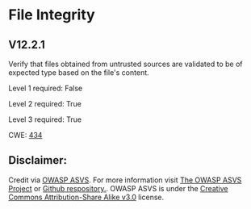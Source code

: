 #  File Integrity
## V12.2.1
Verify that files obtained from untrusted sources are validated to be of expected type based on the file's content.
Level 1 required: False
Level 2 required: True
Level 3 required: True
CWE: [434](https://cwe.mitre.org/data/definitions/434)

## Disclaimer:
Credit via [OWASP ASVS](https://owasp.org/www-project-application-security-verification-standard/). For more information visit [The OWASP ASVS Project](https://owasp.org/www-project-application-security-verification-standard/) or [Github respository.](https://github.com/OWASP/ASVS). OWASP ASVS is under the [Creative Commons Attribution-Share Alike v3.0](https://creativecommons.org/licenses/by-sa/3.0/) license.

